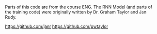 Parts of this code are from the course ENG. The RNN Model (and parts of the training code) were originally written by Dr. Graham Taylor and Jan Rudy.

https://github.com/janr
https://github.com/gwtaylor

